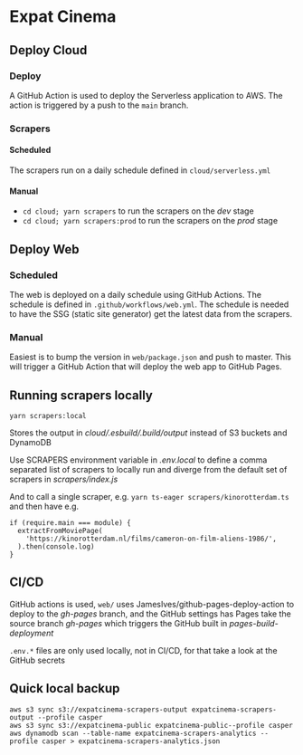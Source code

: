 # Expat Cinema

## Deploy Cloud

### Deploy

A GitHub Action is used to deploy the Serverless application to AWS. The action is triggered by a push to the `main` branch.

### Scrapers

#### Scheduled

The scrapers run on a daily schedule defined in `cloud/serverless.yml`

#### Manual

- `cd cloud; yarn scrapers` to run the scrapers on the _dev_ stage
- `cd cloud; yarn scrapers:prod` to run the scrapers on the _prod_ stage

## Deploy Web

### Scheduled

The web is deployed on a daily schedule using GitHub Actions. The schedule is defined in `.github/workflows/web.yml`. The schedule is needed to have the SSG (static site generator) get the latest data from the scrapers.

### Manual

Easiest is to bump the version in `web/package.json` and push to master. This will trigger a GitHub Action that will deploy the web app to GitHub Pages.

## Running scrapers locally

```
yarn scrapers:local
```

Stores the output in _cloud/.esbuild/.build/output_ instead of S3 buckets and DynamoDB

Use SCRAPERS environment variable in _.env.local_ to define a comma separated list of scrapers to locally run and diverge from the default set of scrapers in _scrapers/index.js_

And to call a single scraper, e.g. `yarn ts-eager scrapers/kinorotterdam.ts` and then have e.g.

```
if (require.main === module) {
  extractFromMoviePage(
    'https://kinorotterdam.nl/films/cameron-on-film-aliens-1986/',
  ).then(console.log)
}
```

## CI/CD

GitHub actions is used, `web/` uses JamesIves/github-pages-deploy-action to deploy to the _gh-pages_ branch, and the GitHub settings has Pages take the source branch _gh-pages_ which triggers the GitHub built in _pages-build-deployment_

`.env.*` files are only used locally, not in CI/CD, for that take a look at the GitHub secrets

## Quick local backup

```
aws s3 sync s3://expatcinema-scrapers-output expatcinema-scrapers-output --profile casper
aws s3 sync s3://expatcinema-public expatcinema-public--profile casper
aws dynamodb scan --table-name expatcinema-scrapers-analytics --profile casper > expatcinema-scrapers-analytics.json
```
